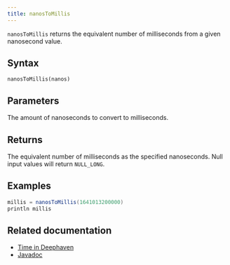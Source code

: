 ```yaml
---
title: nanosToMillis
---
```


`nanosToMillis` returns the equivalent number of milliseconds from a given nanosecond value.

## Syntax

```
nanosToMillis(nanos)
```

## Parameters

<ParamTable>
<Param name="nanos" type="long">

The amount of nanoseconds to convert to milliseconds.

</Param>
</ParamTable>

## Returns

The equivalent number of milliseconds as the specified nanoseconds. Null input values will return `NULL_LONG`.

## Examples

```groovy order=:log
millis = nanosToMillis(1641013200000)
println millis
```

## Related documentation

- [Time in Deephaven](../../../conceptual/time-in-deephaven.md)
- [Javadoc](https://deephaven.io/core/javadoc/io/deephaven/time/DateTimeUtils.html#nanosToMillis(long))
